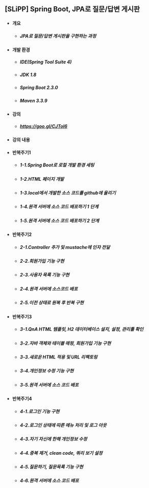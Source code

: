 ## [SLiPP] Spring Boot, JPA로 질문/답변 게시판
- #### 개요
  - ##### JPA로 질문/답변 게시판을 구현하는 과정

- #### 개발 환경
  - ##### IDE(Spring Tool Suite 4) 
  - ##### JDK 1.8
  - ##### Spring Boot 2.3.0
  - ##### Maven 3.3.9  

- #### 강의
  - ##### https://goo.gl/CJToI6 

- #### 강의 내용
- #### 반복주기1
  - ##### 1-1.Spring Boot로 로컬 개발 환경 세팅
  - ##### 1-2.HTML 페이지 개발
  - ##### 1-3.local에서 개발한 소스 코드를 github에 올리기
  - ##### 1-4.원격 서버에 소스 코드 배포하기 1 단계 
  - ##### 1-5.원격 서버에 소스 코드 배포하기 2 단계  

- #### 반복주기2
  - ##### 2-1.Controller 추가 및 mustache에 인자 전달
  - ##### 2-2.회원가입 기능 구현
  - ##### 2-3.사용자 목록 기능 구현
  - ##### 2-4.원격 서버에 소스코드 배포
  - ##### 2-5.이전 상태로 원복 후 반복 구현

- #### 반복주기3
  - ##### 3-1.QnA HTML 템플릿, H2 데이터베이스 설치, 설정, 관리툴 확인
  - ##### 3-2.자바 객체와 테이블 매핑, 회원가입 기능 구현
  - ##### 3-3.새로운 HTML 적용 및 URL 리팩토링
  - ##### 3-4.개인정보 수정 기능 구현
  - ##### 3-5.원격 서버에 소스 코드 배포

- #### 반복주기4
  - ##### 4-1.로그인 기능 구현
  - ##### 4-2.로그인 상태에 따른 메뉴 처리 및 로그 아웃
  - ##### 4-3.자기 자신에 한해 개인정보 수정
  - ##### 4-4.중복 제거, clean code, 쿼리 보기 설정
  - ##### 4-5.질문하기, 질문목록 기능 구현
  - ##### 4-6.원격 서버에 소스 코드 배포
